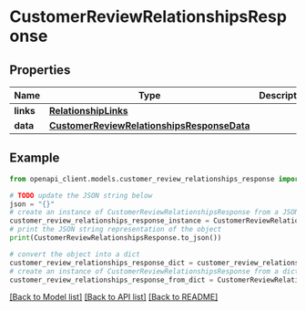 # CustomerReviewRelationshipsResponse


## Properties

Name | Type | Description | Notes
------------ | ------------- | ------------- | -------------
**links** | [**RelationshipLinks**](RelationshipLinks.md) |  | [optional] 
**data** | [**CustomerReviewRelationshipsResponseData**](CustomerReviewRelationshipsResponseData.md) |  | [optional] 

## Example

```python
from openapi_client.models.customer_review_relationships_response import CustomerReviewRelationshipsResponse

# TODO update the JSON string below
json = "{}"
# create an instance of CustomerReviewRelationshipsResponse from a JSON string
customer_review_relationships_response_instance = CustomerReviewRelationshipsResponse.from_json(json)
# print the JSON string representation of the object
print(CustomerReviewRelationshipsResponse.to_json())

# convert the object into a dict
customer_review_relationships_response_dict = customer_review_relationships_response_instance.to_dict()
# create an instance of CustomerReviewRelationshipsResponse from a dict
customer_review_relationships_response_from_dict = CustomerReviewRelationshipsResponse.from_dict(customer_review_relationships_response_dict)
```
[[Back to Model list]](../README.md#documentation-for-models) [[Back to API list]](../README.md#documentation-for-api-endpoints) [[Back to README]](../README.md)


